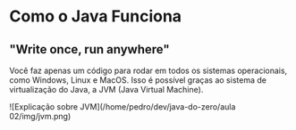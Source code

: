 # Como o Java Funciona

## "Write once, run anywhere"

Você faz apenas um código para rodar em todos os sistemas operacionais, como Windows, Linux e MacOS. Isso é possível graças ao sistema de virtualização do Java, a JVM (Java Virtual Machine). 

![Explicação sobre JVM](/home/pedro/dev/java-do-zero/aula 02/img/jvm.png)